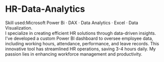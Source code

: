 # HR-Data-Analytics
Skill used:Microsoft Power Bi · DAX · Data Analytics · Excel · Data Visualization. <br>
I specialize in creating efficient HR solutions through data-driven insights. I've developed a custom Power BI dashboard to oversee employee data, including working hours, attendance, performance, and leave records. This innovative tool has streamlined HR operations, saving 3-4 hours daily. My passion lies in enhancing workforce management and productivity. 

